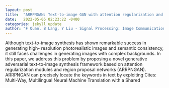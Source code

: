 ```yaml
---
layout: post
title:  "ARRPNGAN: Text-to-image GAN with attention regularization and region proposal networks"
date:   2022-05-05 02:23:22 -0400
categories: jekyll update
author: "F Quan, B Lang, Y Liu - Signal Processing: Image Communication, 2022"
---
```

Although text-to-image synthesis has shown remarkable success in generating high- resolution photorealistic images and semantic consistency, it still faces challenges in generating images with complex backgrounds. In this paper, we address this problem by proposing a novel generative adversarial text-to-image synthesis framework based on attention regularization modules and region proposal networks (ARRPNGAN). ARRPNGAN can precisely locate the keywords in text by exploiting Cites: Multi-Way, Multilingual Neural Machine Translation with a Shared